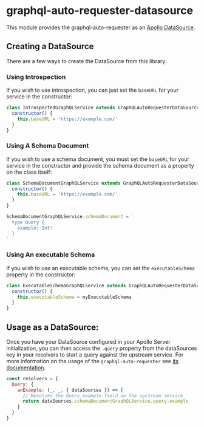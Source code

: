 # graphql-auto-requester-datasource

This module provides the graphql-auto-requester as an [Apollo
DataSource](https://www.apollographql.com/docs/apollo-server/data/data-sources/).

## Creating a DataSource
There are a few ways to create the DataSource from this library:

###  Using Introspection

If you wish to use introspection, you can just set the `baseURL` for your service in the constructor:
```js
class IntrospectedGraphQLService extends GraphQLAutoRequesterDataSource {
  constructor() {
    this.baseURL = 'https://example.com/'
  }
}
```

###  Using A Schema Document

If you wish to use a schema document, you must set the `baseURL` for your service in the constructor and provide the
schema document as a property on the class itself:
```js
class SchemaDocumentGraphQLService extends GraphQLAutoRequesterDataSource {
  constructor() {
    this.baseURL = 'https://example.com/'
  }
}

SchemaDocumentGraphQLService.schemaDocument = `
  type Query {
    example: Int!
  }
`
```

###  Using An executable Schema

If you wish to use an executable schema, you can set the `executableSchema` property in the constructor:
```js
class ExecutableSchemaGraphQLService extends GraphQLAutoRequesterDataSource {
  constructor() {
    this.executableSchema = myExecutableSchema
  }
}
```

## Usage as a DataSource:

Once you have your DataSource configured in your Apollo Server initialization, you can then access the `.query` property
from the dataSources key in your resolvers to start a query against the upstream service. For more information on the
usage of the `graphql-auto-requester` see [its
documentation](https://github.com/meiamsome/graphql-auto-requester/blob/master/Readme.md).
```js
const resolvers = {
  Query: {
    anExample: (_, _, { dataSources }) => {
      // Resolves the Query.example field on the upstream service
      return dataSources.schemaDocumentGraphQLService.query.example
    }
  }
}
```

